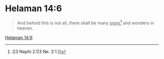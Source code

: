 # Helaman 14:6

> And behold this is not all, there shall be many <u>signs</u>[^a] and wonders in heaven.

[Helaman 14:6](https://www.churchofjesuschrist.org/study/scriptures/bofm/hel/14?lang=eng&id=p6#p6)


[^a]: [[3 Nephi 2.1|3 Ne. 2:1.]]
